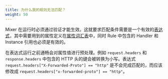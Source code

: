 ```yaml
---
title: 为什么我的规则无法匹配？
weight: 50
---
```


Mixer 在运行时必须通过验证才能生效。这就要求匹配条件需要是一个有效的[表达式](/zh/docs/reference/config/policy-and-telemetry/expression-language/)，其中需要用到的属性定义在[属性词汇表](/zh/docs/reference/config/policy-and-telemetry/attribute-vocabulary/)中，同时 Rule 中包含的 Handler 和 Instance 引用也必须是有效的。

在表达式运行之前通畅会对属性值进行预处理。例如 `request.headers` 和 `response.headers` 中包含的 HTTP 头的键会被转换为小写。表达式 `request.headers["X-Forwarded-Proto"] == "http"` 是不会完成匹配的，而应该修改成 `request.headers["x-forwarded-proto"] == "http"`。